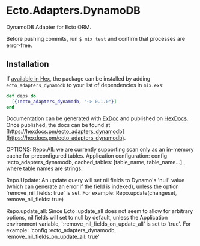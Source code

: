 # Ecto.Adapters.DynamoDB

DynamoDB Adapter for Ecto ORM.

Before pushing commits, run `$ mix test` and confirm that processes are error-free.

## Installation

If [available in Hex](https://hex.pm/docs/publish), the package can be installed
by adding `ecto_adapters_dynamodb` to your list of dependencies in `mix.exs`:

```elixir
def deps do
  [{:ecto_adapters_dynamodb, "~> 0.1.0"}]
end
```

Documentation can be generated with [ExDoc](https://github.com/elixir-lang/ex_doc)
and published on [HexDocs](https://hexdocs.pm). Once published, the docs can
be found at [https://hexdocs.pm/ecto_adapters_dynamodb](https://hexdocs.pm/ecto_adapters_dynamodb).

OPTIONS:
Repo.All: we are currently supporting scan only as an in-memory cache for preconfigured tables.
Application configuration: config :ecto_adapters_dynamodb, cached_tables: [table_name, table_name...] , where table names are strings.

Repo.Update: An update query will set nil fields to Dynamo's 'null' value (which can generate an error if the field is indexed), unless the option 'remove_nil_fields: true' is set. For example: Repo.update(changeset, remove_nil_fields: true)

Repo.update_all: Since Ecto :update_all does not seem to allow for arbitrary options, nil fields will set to null by default, unless the Application environment variable, ':remove_nil_fields_on_update_all' is set to 'true'. For example: 'config :ecto_adapters_dynamodb, remove_nil_fields_on_update_all: true'
